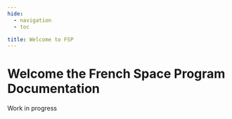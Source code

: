 ```yaml
---
hide:
  - navigation
  - toc

title: Welcome to FSP
---
```


# Welcome the French Space Program Documentation

Work in progress